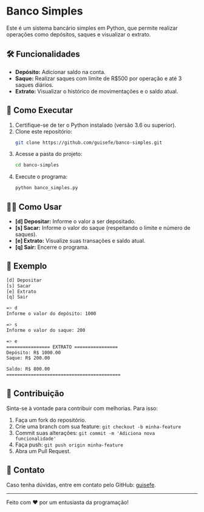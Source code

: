
# Banco Simples

Este é um sistema bancário simples em Python, que permite realizar operações como depósitos, saques e visualizar o extrato.

## 🛠️ Funcionalidades
- **Depósito:** Adicionar saldo na conta.
- **Saque:** Realizar saques com limite de R$500 por operação e até 3 saques diários.
- **Extrato:** Visualizar o histórico de movimentações e o saldo atual.

## 🚀 Como Executar
1. Certifique-se de ter o Python instalado (versão 3.6 ou superior).
2. Clone este repositório:
    ```bash
    git clone https://github.com/guisefe/banco-simples.git
    ```
3. Acesse a pasta do projeto:
    ```bash
    cd banco-simples
    ```
4. Execute o programa:
    ```bash
    python banco_simples.py
    ```

## 🧑‍💻 Como Usar
- **[d] Depositar:** Informe o valor a ser depositado.
- **[s] Sacar:** Informe o valor do saque (respeitando o limite e número de saques).
- **[e] Extrato:** Visualize suas transações e saldo atual.
- **[q] Sair:** Encerre o programa.

## 📜 Exemplo
```bash
[d] Depositar
[s] Sacar
[e] Extrato
[q] Sair

=> d
Informe o valor do depósito: 1000

=> s
Informe o valor do saque: 200

=> e
================ EXTRATO ================
Depósito: R$ 1000.00
Saque: R$ 200.00

Saldo: R$ 800.00
==========================================
```

## 🤝 Contribuição
Sinta-se à vontade para contribuir com melhorias. Para isso:
1. Faça um fork do repositório.
2. Crie uma branch com sua feature: `git checkout -b minha-feature`
3. Commit suas alterações: `git commit -m 'Adiciona nova funcionalidade'`
4. Faça push: `git push origin minha-feature`
5. Abra um Pull Request.

## 📧 Contato
Caso tenha dúvidas, entre em contato pelo GitHub: [guisefe](https://github.com/guisefe).

---
Feito com ❤️ por um entusiasta da programação!
